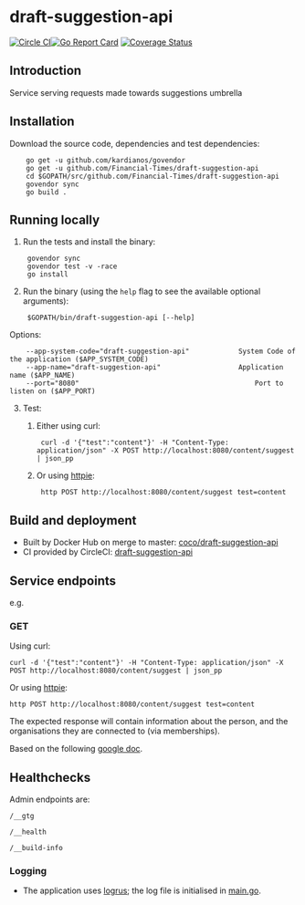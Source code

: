 # draft-suggestion-api

[![Circle CI](https://circleci.com/gh/Financial-Times/draft-suggestion-api/tree/master.png?style=shield)](https://circleci.com/gh/Financial-Times/draft-suggestion-api/tree/master)[![Go Report Card](https://goreportcard.com/badge/github.com/Financial-Times/draft-suggestion-api)](https://goreportcard.com/report/github.com/Financial-Times/draft-suggestion-api) [![Coverage Status](https://coveralls.io/repos/github/Financial-Times/draft-suggestion-api/badge.svg)](https://coveralls.io/github/Financial-Times/draft-suggestion-api)

## Introduction

Service serving requests made towards suggestions umbrella

## Installation

Download the source code, dependencies and test dependencies:

        go get -u github.com/kardianos/govendor
        go get -u github.com/Financial-Times/draft-suggestion-api
        cd $GOPATH/src/github.com/Financial-Times/draft-suggestion-api
        govendor sync
        go build .

## Running locally

1. Run the tests and install the binary:

        govendor sync
        govendor test -v -race
        go install

2. Run the binary (using the `help` flag to see the available optional arguments):

        $GOPATH/bin/draft-suggestion-api [--help]

Options:

        --app-system-code="draft-suggestion-api"            System Code of the application ($APP_SYSTEM_CODE)
        --app-name="draft-suggestion-api"                   Application name ($APP_NAME)
        --port="8080"                                           Port to listen on ($APP_PORT)
        
3. Test:

    1. Either using curl:

            curl -d '{"test":"content"}' -H "Content-Type: application/json" -X POST http://localhost:8080/content/suggest | json_pp

    1. Or using [httpie](https://github.com/jkbrzt/httpie):

            http POST http://localhost:8080/content/suggest test=content

## Build and deployment

* Built by Docker Hub on merge to master: [coco/draft-suggestion-api](https://hub.docker.com/r/coco/draft-suggestion-api/)
* CI provided by CircleCI: [draft-suggestion-api](https://circleci.com/gh/Financial-Times/draft-suggestion-api)

## Service endpoints

e.g.
### GET

Using curl:

    curl -d '{"test":"content"}' -H "Content-Type: application/json" -X POST http://localhost:8080/content/suggest | json_pp

Or using [httpie](https://github.com/jkbrzt/httpie):

    http POST http://localhost:8080/content/suggest test=content

The expected response will contain information about the person, and the organisations they are connected to (via memberships).

Based on the following [google doc](https://docs.google.com/document/d/1SC4Uskl-VD78y0lg5H2Gq56VCmM4OFHofZM-OvpsOFo/edit#heading=h.qjo76xuvpj83).

## Healthchecks
Admin endpoints are:

`/__gtg`

`/__health`

`/__build-info`

### Logging

* The application uses [logrus](https://github.com/Sirupsen/logrus); the log file is initialised in [main.go](main.go).